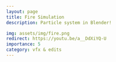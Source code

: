```yaml
---
layout: page
title: Fire Simulation
description: Particle system in Blender!

img: assets/img/fire.png
redirect: https://youtu.be/a__DdXiYQ-U
importance: 5
category: vfx & edits
---
```


